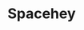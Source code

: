 ---
url: https://spacehey.com/
title: Spacehey
category: [social network, site builder]
literacyLevel: "1"
headline: A social network modeled after the original MySpace. Profile pages are highly customizable, and all user blogs come with RSS feeds attached.
os: [web]
pricing: [free]
feeds: ["RSS"]
dateAdded: 2025-01-24
---